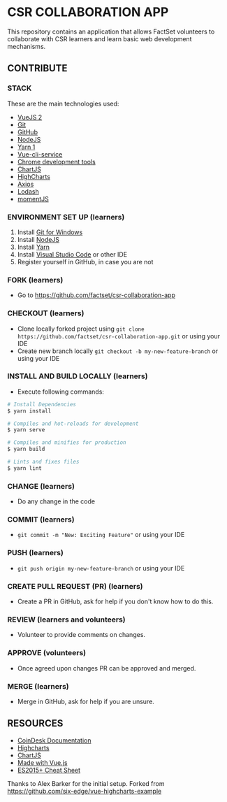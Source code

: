 # CSR COLLABORATION APP

This repository contains an application that allows FactSet volunteers to collaborate with CSR learners and learn basic web development mechanisms.

## CONTRIBUTE

### STACK

These are the main technologies used:

- [VueJS 2](https://vuejs.org/)
- [Git](https://git-scm.com/)
- [GitHub](https://github.com/)
- [NodeJS](https://nodejs.dev/)
- [Yarn 1](https://yarnpkg.com/)
- [Vue-cli-service](https://cli.vuejs.org/guide/cli-service.html)
- [Chrome development tools](https://developer.chrome.com/docs/devtools/)
- [ChartJS](https://www.chartjs.org/)
- [HighCharts](https://www.highcharts.com/)
- [Axios](https://www.npmjs.com/package/axios)
- [Lodash](https://lodash.com/)
- [momentJS](https://momentjs.com/)

### ENVIRONMENT SET UP (learners)

1. Install [Git for Windows](https://gitforwindows.org/)
2. Install [NodeJS](https://nodejs.org/en/)
3. Install [Yarn](https://yarnpkg.com/lang/en/)
4. Install [Visual Studio Code](https://code.visualstudio.com/download) or other IDE
5. Register yourself in GitHub, in case you are not

### FORK (learners)

- Go to https://github.com/factset/csr-collaboration-app

### CHECKOUT (learners)

- Clone locally forked project using ```git clone https://github.com/factset/csr-collaboration-app.git``` or using your IDE
- Create new branch locally ```git checkout -b my-new-feature-branch``` or using your IDE

### INSTALL AND BUILD LOCALLY (learners)

- Execute following commands:

```bash
# Install Dependencies
$ yarn install

# Compiles and hot-reloads for development
$ yarn serve

# Compiles and minifies for production
$ yarn build

# Lints and fixes files
$ yarn lint
```

### CHANGE (learners)

- Do any change in the code

### COMMIT (learners)

- ```git commit -m "New: Exciting Feature"``` or using your IDE

### PUSH (learners)

- ```git push origin my-new-feature-branch``` or using your IDE

### CREATE PULL REQUEST (PR) (learners)

- Create a PR in GitHub, ask for help if you don't know how to do this.

### REVIEW (learners and volunteers)

- Volunteer to provide comments on changes.

### APPROVE (volunteers)

- Once agreed upon changes PR can be approved and merged.

### MERGE (learners)

- Merge in GitHub, ask for help if you are unsure.

## RESOURCES

- [CoinDesk Documentation](https://developers.coinbase.com/api/v2)
- [Highcharts](https://www.highcharts.com/)
- [ChartJS](https://www.chartjs.org/)
- [Made with Vue.js](https://madewithvuejs.com/charts)
- [ES2015+ Cheat Sheet](https://devhints.io/es6)


Thanks to Alex Barker for the initial setup. Forked from https://github.com/six-edge/vue-highcharts-example
